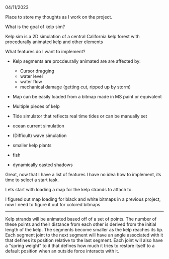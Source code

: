 04/11/2023

Place to store my thoughts as I work on the project. 

What is the goal of kelp sim?

Kelp sim is a 2D simulation of a central California kelp forest with procedurally animated kelp and other elements

What features do I want to implement? 

- Kelp segments are procdeurally animated are are affected by:
    - Cursor dragging
    - water level
    - water flow
    - mechanical damage (getting cut, ripped up by storm)

- Map can be easily loaded from a bitmap made in MS paint or equivalent
- Multiple pieces of kelp
- Tide simulator that reflects real time tides or can be manually set
- ocean current simulation
- (Difficult) wave simulation
- smaller kelp plants
- fish
- dynamically casted shadows

Great, now that I have a list of features I have no idea how to implement, its time to select a start task. 

Lets start with loading a map for the kelp strands to attach to. 

I figured out map loading for black and white bitmaps in a previous project, now I need to figure it out for colored bitmaps

---
Kelp strands will be animated based off of a set of points. The number of these points and their distance from each other is derived from the initial length of the kelp. The segments become smaller as the kelp reaches its tip. Each segment joint to the next segment will have an angle associated with it that defines its position relative to the last segment. Each joint will also have a "spring weight" to it that defines how much it tries to restore itself to a default position when an outside force interacts with it.